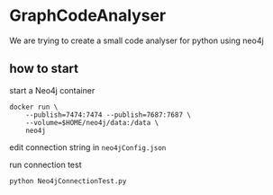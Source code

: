 # GraphCodeAnalyser
We are trying to create a small code analyser for python using neo4j

## how to start
start a Neo4j container
```
docker run \
    --publish=7474:7474 --publish=7687:7687 \
    --volume=$HOME/neo4j/data:/data \
    neo4j
```

edit connection string in `neo4jConfig.json`

run connection test
```
python Neo4jConnectionTest.py
```